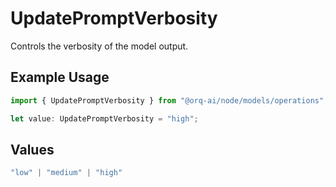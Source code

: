 # UpdatePromptVerbosity

Controls the verbosity of the model output.

## Example Usage

```typescript
import { UpdatePromptVerbosity } from "@orq-ai/node/models/operations";

let value: UpdatePromptVerbosity = "high";
```

## Values

```typescript
"low" | "medium" | "high"
```